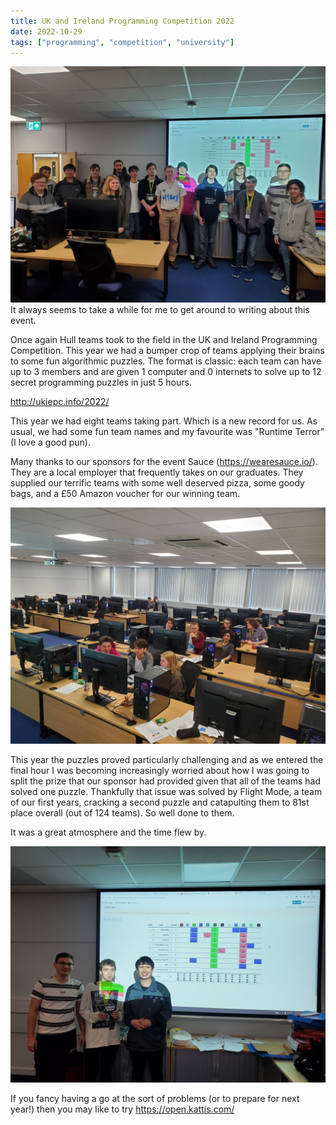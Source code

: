 ```yaml
---
title: UK and Ireland Programming Competition 2022
date: 2022-10-29
tags: ["programming", "competition", "university"]
---
```


![alt text](/img/post_images/20221029_165912.jpg "Hull Warriors")
<br/>
It always seems to take a while for me to get around to writing about this event.

Once again Hull teams took to the field in the UK and Ireland Programming Competition. This year we had a bumper crop of teams applying their brains to some fun algorithmic puzzles. The format is classic: each team can have up to 3 members and are given 1 computer and 0 internets to solve up to 12 secret programming puzzles in just 5 hours.

http://ukiepc.info/2022/

<!--more-->

This year we had eight teams taking part. Which is a new record for us. As usual, we had some fun team names and my favourite was "Runtime Terror" (I love a good pun).

Many thanks to our sponsors for the event Sauce (https://wearesauce.io/). They are a local employer that frequently takes on our graduates. They supplied our terrific teams with some well deserved pizza, some goody bags, and a £50 Amazon voucher for our winning team.

![alt text](/img/post_images/20221029_120742.jpg "Hard at work")

This year the puzzles proved particularly challenging and as we entered the final hour I was becoming increasingly worried about how I was going to split the prize that our sponsor had provided given that all of the teams had solved one puzzle. Thankfully that issue was solved by Flight Mode, a team of our first years, cracking a second puzzle and catapulting them to 81st place overall (out of 124 teams). So well done to them.

It was a great atmosphere and the time flew by.

![alt text](/img/post_images/20221029_165535.jpg "The Winners (in Hull)")

If you fancy having a go at the sort of problems (or to prepare for next year!) then you may like to try https://open.kattis.com/


